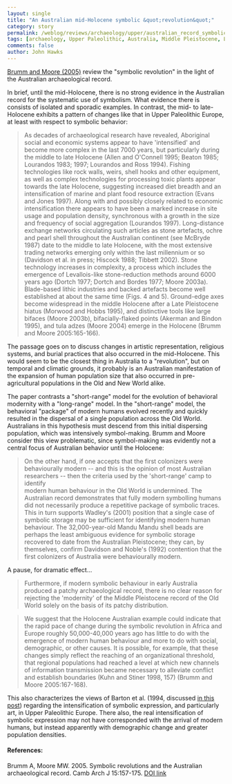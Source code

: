 ```yaml
---
layout: single 
title: "An Australian mid-Holocene symbolic &quot;revolution&quot;" 
category: story
permalink: /weblog/reviews/archaeology/upper/australian_record_symbolic_revolution_2005.html
tags: [archaeology, Upper Paleolithic, Australia, Middle Pleistocene, Late Pleistocene] 
comments: false 
author: John Hawks 
---
```



<p>
<a href="http://dx.doi.org/10.1017/S0959774305000089">Brumm and Moore (2005)</a> review the "symbolic revolution" in the light of the Australian archaeological record. 
</p>

<p>
In brief, until the mid-Holocene, there is no strong evidence in the Australian record for the systematic use of symbolism. What evidence there is consists of isolated and sporadic examples. In contrast, the mid- to late-Holocene exhibits a pattern of changes like that in Upper Paleolithic Europe, at least with respect to symbolic behavior: 
</p>

<blockquote>As decades of archaeological research have revealed, Aboriginal social and economic systems appear to have 'intensified' and become more complex in the last 7000 years, but particularly during the middle to late Holocene (Allen and O'Connell 1995; Beaton 1985; Lourandos 1983; 1997; Lourandos and Ross 1994). Fishing technologies like rock walls, weirs, shell hooks and other equipment, as well as complex technologies for processing toxic plants appear towards the late Holocene, suggesting increased diet breadth and an intensification of marine and plant food resource extraction (Evans and Jones 1997). Along with and possibly closely related to economic intensification there appears to have been a marked increase in site usage and population density, synchronous with a growth in the size and frequency of social aggregation (Lourandos 1997). Long-distance exchange networks circulating such articles as stone artefacts, ochre and pearl shell throughout the Australian continent (see McBryde 1987) date to the middle to late Holocene, with the most extensive trading networks emerging only within the last millennium or so (Davidson et al. in press; Hiscock 1988; Tibbett 2002). Stone technology increases in complexity, a process which includes the emergence of Levallois-like stone-reduction methods around 6000 years ago (Dortch 1977; Dortch and Bordes 1977; Moore 2003a). Blade-based lithic industries and backed artefacts become well established at about the same time (Figs. 4 and 5). Ground-edge axes become widespread in the middle Holocene after a Late Pleistocene hiatus (Morwood and Hobbs 1995), and distinctive tools like large bifaces (Moore 2003b), bifacially-flaked points (Akerman and Bindon 1995), and tula adzes (Moore 2004) emerge in the Holocene (Brumm and Moore 2005:165-166). </blockquote>

<p>
The passage goes on to discuss changes in artistic representation, religious systems, and burial practices that also occurred in the mid-Holocene. This would seem to be the closest thing in Australia to a "revolution", but on temporal and climatic grounds, it probably is an Australian manifestation of the expansion of human population size that also occurred in pre-agricultural populations in the Old and New World alike. 
</p>

<p>
The paper contrasts a "short-range" model for the evolution of behavioral modernity with a "long-range" model. In the "short-range" model, the behavioral "package" of modern humans evolved recently and quickly resulted in the dispersal of a single population across the Old World. Australians in this hypothesis must descend from this initial dispersing population, which was intensively symbol-making. Brumm and Moore consider this view problematic, since symbol-making was evidently not a central focus of Australian behavior until the Holocene: 
</p>

<blockquote>On the other hand, if one accepts that the first colonizers were behaviourally modern -- and this is the opinion of most Australian researchers -- then the criteria used by the 'short-range' camp to identify <br />
modern human behaviour in the Old World is undermined. The Australian record demonstrates that fully modern symbolling humans did not necessarily produce a repetitive package of symbolic traces. This in turn supports Wadley's (2001) position that a single case of symbolic storage may be sufficient for identifying modern human behaviour. The 32,000-year-old Mandu Mandu shell beads are perhaps the least ambiguous evidence for symbolic storage recovered to date from the Australian Pleistocene; they can, by themselves, confirm Davidson and Noble's (1992) contention that the first colonizers of Australia were behaviourally modern. </blockquote>

<p>
A pause, for dramatic effect...
</p>

<blockquote>Furthermore, if modern symbolic behaviour in early Australia produced a patchy archaeological record, there is no clear reason for rejecting the 'modernity' of the Middle Pleistocene record of the Old World solely on the basis of its patchy distribution. </blockquote>

<blockquote>We suggest that the Holocene Australian example could indicate that the rapid pace of change during the symbolic revolution in Africa and Europe roughly 50,000-40,000 years ago has little to do with the emergence of modern human behaviour and more to do with social, demographic, or other causes. It is possible, for example, that these changes simply reflect the reaching of an organizational threshold, that regional populations had reached a level at which new channels of information transmission became necessary to alleviate conflict and establish boundaries (Kuhn and Stiner 1998, 157) (Brumm and Moore 2005:167-168). </blockquote>

<p>
This also characterizes the views of Barton et al. (1994, discussed <a href="http://johnhawks.net/weblog/reviews/archaeology/upper/art_information_barton_1994_2006.html">in this post</a>) regarding the intensification of symbolic expression, and particularly art, in Upper Paleolithic Europe. There also, the real intensification of symbolic expression may not have corresponded with the arrival of modern humans, but instead apparently with demographic change and greater population densities. 
</p>

<h4>References:</h4>

<p class="cite">Brumm A, Moore MW. 2005. Symbolic revolutions and the Australian archaeological record. Camb Arch J 15:157-175. <a href="http://dx.doi.org/10.1017/S0959774305000089">DOI link</a></p>


